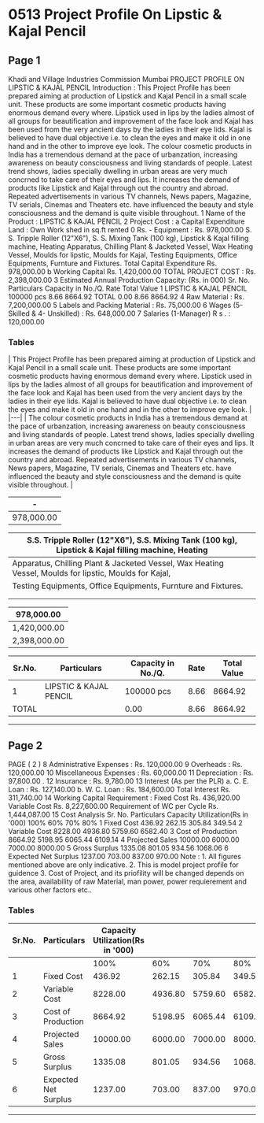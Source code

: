 # 0513 Project Profile On Lipstic & Kajal Pencil

## Page 1

Khadi and Village Industries Commission Mumbai PROJECT PROFILE ON LIPSTIC & KAJAL PENCIL Introduction : This Project Profile has been prepared aiming at production of Lipstick and Kajal Pencil in a small scale unit. These products are some important cosmetic products having enormous demand every where. Lipstick used in lips by the ladies almost of all groups for beautification and improvement of the face look and Kajal has been used from the very ancient days by the ladies in their eye lids. Kajal is believed to have dual objective i.e. to clean the eyes and make it old in one hand and in the other to improve eye look. The colour cosmetic products in India has a tremendous demand at the pace of urbanzation, increasing awareness on beauty consciousness and living standards of people. Latest trend shows, ladies specially dwelling in urban areas are very much concrned to take care of their eyes and lips. It increases the demand of products like Lipstick and Kajal through out the country and abroad. Repeated advertisements in various TV channels, News papers, Magazine, TV serials, Cinemas and Theaters etc. have influenced the beauty and style consciousness and the demand is quite visible throughout. 1 Name of the Product : LIPSTIC & KAJAL PENCIL 2 Project Cost : a Capital Expenditure Land : Own Work shed in sq.ft rented 0 Rs. - Equipment : Rs. 978,000.00 S. S. Tripple Roller (12"X6"), S. S. Mixing Tank (100 kg), Lipstick & Kajal filling machine, Heating Apparatus, Chilling Plant & Jacketed Vessel, Wax Heating Vessel, Moulds for lipstic, Moulds for Kajal, Testing Equipments, Office Equipments, Furnture and Fixtures. Total Capital Expenditure Rs. 978,000.00 b Working Capital Rs. 1,420,000.00 TOTAL PROJECT COST : Rs. 2,398,000.00 3 Estimated Annual Production Capacity: (Rs. in 000) Sr. No. Particulars Capacity in No./Q. Rate Total Value 1 LIPSTIC & KAJAL PENCIL 100000 pcs 8.66 8664.92 TOTAL 0.00 8.66 8664.92 4 Raw Material : Rs. 7,200,000.00 5 Labels and Packing Material : Rs. 75,000.00 6 Wages (5-Skilled & 4- Unskilled) : Rs. 648,000.00 7 Salaries (1-Manager) R s . : 120,000.00

### Tables

| This Project Profile has been prepared aiming at production of Lipstick and Kajal Pencil in a small
scale unit. These products are some important cosmetic products having enormous demand every
where. Lipstick used in lips by the ladies almost of all groups for beautification and improvement of
the face look and Kajal has been used from the very ancient days by the ladies in their eye lids.
Kajal is believed to have dual objective i.e. to clean the eyes and make it old in one hand and in the
other to improve eye look. |
|---|
| The colour cosmetic products in India has a tremendous demand at the pace of urbanzation, increasing
awareness on beauty consciousness and living standards of people. Latest trend shows, ladies specially dwelling
in urban areas are very much concrned to take care of their eyes and lips. It increases the demand of products
like Lipstick and Kajal through out the country and abroad. Repeated advertisements in various TV channels,
News papers, Magazine, TV serials, Cinemas and Theaters etc. have influenced the beauty and style
consciousness and the demand is quite visible throughout. |

| - |
|---|
| 978,000.00 |

| S.S. Tripple Roller (12"X6"), S.S. Mixing Tank (100 kg), Lipstick & Kajal filling machine, Heating |
|---|
| Apparatus, Chilling Plant & Jacketed Vessel, Wax Heating Vessel, Moulds for lipstic, Moulds for Kajal,
Testing Equipments, Office Equipments, Furnture and Fixtures. |
|  |
|  |

| 978,000.00 |
|---|
| 1,420,000.00 |
| 2,398,000.00 |

| Sr.No. | Particulars | Capacity in No./Q. | Rate | Total Value |
|---|---|---|---|---|
| 1 | LIPSTIC & KAJAL PENCIL | 100000 pcs | 8.66 | 8664.92 |
| TOTAL |  | 0.00 | 8.66 | 8664.92 |

---

## Page 2

PAGE ( 2 ) 8 Administrative Expenses : Rs. 120,000.00 9 Overheads : Rs. 120,000.00 10 Miscellaneous Expenses : Rs. 60,000.00 11 Depreciation : Rs. 97,800.00 . 12 Insurance : Rs. 9,780.00 13 Interest (As per the PLR) a. C. E. Loan : Rs. 127,140.00 b. W. C. Loan : Rs. 184,600.00 Total Interest Rs. 311,740.00 14 Working Capital Requirement : Fixed Cost Rs. 436,920.00 Variable Cost Rs. 8,227,600.00 Requirement of WC per Cycle Rs. 1,444,087.00 15 Cost Analysis Sr. No. Particulars Capacity Utilization(Rs in '000) 100% 60% 70% 80% 1 Fixed Cost 436.92 262.15 305.84 349.54 2 Variable Cost 8228.00 4936.80 5759.60 6582.40 3 Cost of Production 8664.92 5198.95 6065.44 6109.14 4 Projected Sales 10000.00 6000.00 7000.00 8000.00 5 Gross Surplus 1335.08 801.05 934.56 1068.06 6 Expected Net Surplus 1237.00 703.00 837.00 970.00 Note : 1. All figures mentioned above are only indicative. 2. This is model project profile for guidence 3. Cost of Project, and its priofility will be changed depends on the area, availability of raw Material, man power, power requierement and various other factors etc..

### Tables

| Sr.No. | Particulars | Capacity Utilization(Rs in '000) |  |  |  |
|---|---|---|---|---|---|
|  |  | 100% | 60% | 70% | 80% |
| 1 | Fixed Cost | 436.92 | 262.15 | 305.84 | 349.54 |
| 2 | Variable Cost | 8228.00 | 4936.80 | 5759.60 | 6582.40 |
| 3 | Cost of Production | 8664.92 | 5198.95 | 6065.44 | 6109.14 |
| 4 | Projected Sales | 10000.00 | 6000.00 | 7000.00 | 8000.00 |
| 5 | Gross Surplus | 1335.08 | 801.05 | 934.56 | 1068.06 |
| 6 | Expected Net Surplus | 1237.00 | 703.00 | 837.00 | 970.00 |

---
